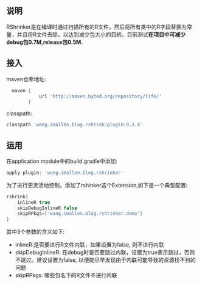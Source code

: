## 说明

RShrinker是在编译时通过扫描所有的R文件，然后将所有类中的R字段替换为常量，并且将R文件去除，以达到减少包大小的目的，目前测试**在项目中可减少debug包0.7M,release包0.5M.**

## 接入

maven仓库地址:

```groovy
  maven {
            url 'http://maven.byted.org/repository/life/'
        }
```

classpath:

```groovy
classpath 'wang.imallen.blog.rshrink:plugin:0.3.4'
```

## 运用

在application module中的build.gradle中添加:

```groovy
apply plugin: 'wang.imallen.blog.rshrinker'
```

为了进行更灵活地控制，添加了rshinker这个Extension,如下是一个典型配置:

```groovy
rshrink{
    inlineR true
    skipDebugInlineR false
    skipRPkgs=["wang.imallen.blog.rshrinker.demo"]
}
```

其中3个参数的含义如下:

- inlineR:是否要进行R文件内联，如果设置为false, 则不进行内联
- skipDebugInlineR: 在debug时是否要跳过内联，设置为true表示跳过，否则不跳过。建议设置为false, 以便能尽早发现由于内联可能导致的资源找不到的问题
- skipRPkgs: 哪些包名下的R文件不进行内联